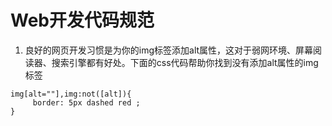 # Web开发代码规范



1. 良好的网页开发习惯是为你的img标签添加alt属性，这对于弱网环境、屏幕阅读器、搜索引擎都有好处。下面的css代码帮助你找到没有添加alt属性的img标签

```
img[alt=""],img:not([alt]){
     border: 5px dashed red ;
}
```



